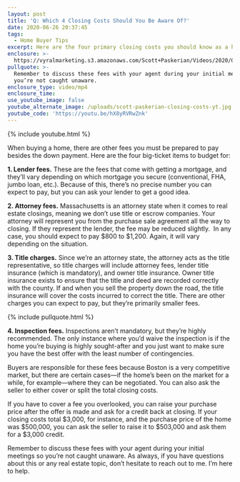 ```yaml
---
layout: post
title: 'Q: Which 4 Closing Costs Should You Be Aware Of?'
date: 2020-06-26 20:37:45
tags:
  - Home Buyer Tips
excerpt: Here are the four primary closing costs you should know as a homebuyer.
enclosure: >-
  https://vyralmarketing.s3.amazonaws.com/Scott+Paskerian/Videos/2020/Q-+Which+4+Closing+Costs+Should+You+Be+Aware+Of_.mp4
pullquote: >-
  Remember to discuss these fees with your agent during your initial meetings so
  you’re not caught unaware.
enclosure_type: video/mp4
enclosure_time:
use_youtube_image: false
youtube_alternate_image: /uploads/scott-paskerian-closing-costs-yt.jpg
youtube_code: 'https://youtu.be/hX8yRVRwZnk'
---
```


{% include youtube.html %}

When buying a home, there are other fees you must be prepared to pay besides the down payment. Here are the four big-ticket items to budget for:

**1\. Lender fees.** These are the fees that come with getting a mortgage, and they’ll vary depending on which mortgage you secure (conventional, FHA, jumbo loan, etc.). Because of this, there’s no precise number you can expect to pay, but you can ask your lender to get a good idea.&nbsp;

**2\. Attorney fees.** Massachusetts is an attorney state when it comes to real estate closings, meaning we don’t use title or escrow companies. Your attorney will represent you from the purchase sale agreement all the way to closing. If they represent the lender, the fee may be reduced slightly. &nbsp;In any case, you should expect to pay $800 to $1,200. Again, it will vary depending on the situation.&nbsp;

**3\. Title charges.** Since we’re an attorney state, the attorney acts as the title representative, so title charges will include attorney fees, lender title insurance (which is mandatory), and owner title insurance. Owner title insurance exists to ensure that the title and deed are recorded correctly with the county. If and when you sell the property down the road, the title insurance will cover the costs incurred to correct the title. There are other charges you can expect to pay, but they’re primarily smaller fees.&nbsp;

{% include pullquote.html %}

**4\. Inspection fees.** Inspections aren’t mandatory, but they’re highly recommended. The only instance where you’d waive the inspection is if the home you’re buying is highly sought-after and you just want to make sure you have the best offer with the least number of contingencies.&nbsp;

Buyers are responsible for these fees because Boston is a very competitive market, but there are certain cases—if the home’s been on the market for a while, for example—where they can be negotiated. You can also ask the seller to either cover or split the total closing costs.&nbsp;

If you have to cover a fee you overlooked, you can raise your purchase price after the offer is made and ask for a credit back at closing. If your closing costs total $3,000, for instance, and the purchase price of the home was $500,000, you can ask the seller to raise it to $503,000 and ask them for a $3,000 credit.&nbsp;

Remember to discuss these fees with your agent during your initial meetings so you’re not caught unaware. As always, if you have questions about this or any real estate topic, don’t hesitate to reach out to me. I’m here to help.